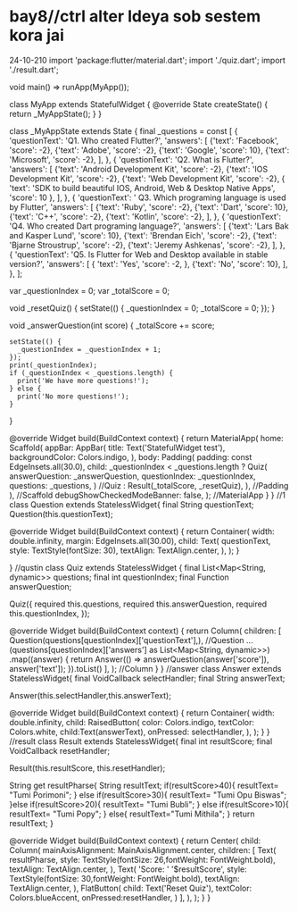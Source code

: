 # bay8//ctrl alter ldeya sob sestem kora jai
24-10-210
import 'package:flutter/material.dart';
import './quiz.dart';
import './result.dart';

void main() => runApp(MyApp());

class MyApp extends StatefulWidget {
  @override
  State<StatefulWidget> createState() {
    return _MyAppState();
  }
}

class _MyAppState extends State<MyApp> {
  final _questions = const [
    {
      'questionText': 'Q1. Who created Flutter?',
      'answers': [
        {'text': 'Facebook', 'score': -2},
        {'text': 'Adobe', 'score': -2},
        {'text': 'Google', 'score': 10},
        {'text': 'Microsoft', 'score': -2},
      ],
    },
    {
      'questionText': 'Q2. What is Flutter?',
      'answers': [
        {'text': 'Android Development Kit', 'score': -2},
        {'text': 'IOS Development Kit', 'score': -2},
        {'text': 'Web Development Kit', 'score': -2},
        {
          'text':
          'SDK to build beautiful IOS, Android, Web & Desktop Native Apps',
          'score': 10
        },
      ],
    },
    {
      'questionText': ' Q3. Which programing language is used by Flutter',
      'answers': [
        {'text': 'Ruby', 'score': -2},
        {'text': 'Dart', 'score': 10},
        {'text': 'C++', 'score': -2},
        {'text': 'Kotlin', 'score': -2},
      ],
    },
    {
      'questionText': 'Q4. Who created Dart programing language?',
      'answers': [
        {'text': 'Lars Bak and Kasper Lund', 'score': 10},
        {'text': 'Brendan Eich', 'score': -2},
        {'text': 'Bjarne Stroustrup', 'score': -2},
        {'text': 'Jeremy Ashkenas', 'score': -2},
      ],
    },
    {
      'questionText':
      'Q5. Is Flutter for Web and Desktop available in stable version?',
      'answers': [
        {
          'text': 'Yes',
          'score': -2,
        },
        {'text': 'No', 'score': 10},
      ],
    },
  ];

  var _questionIndex = 0;
  var _totalScore = 0;

  void _resetQuiz() {
    setState(() {
      _questionIndex = 0;
      _totalScore = 0;
    });
  }

  void _answerQuestion(int score) {
    _totalScore += score;

    setState(() {
      _questionIndex = _questionIndex + 1;
    });
    print(_questionIndex);
    if (_questionIndex < _questions.length) {
      print('We have more questions!');
    } else {
      print('No more questions!');
    }
  }

  @override
  Widget build(BuildContext context) {
    return MaterialApp(
      home: Scaffold(
        appBar: AppBar(
          title: Text('StatefulWidget test'),
          backgroundColor: Colors.indigo,
        ),
        body: Padding(
          padding: const EdgeInsets.all(30.0),
          child: _questionIndex < _questions.length
              ? Quiz(
            answerQuestion: _answerQuestion,
            questionIndex: _questionIndex,
            questions: _questions,
          ) //Quiz
              : Result(_totalScore, _resetQuiz),
        ), //Padding
      ), //Scaffold
      debugShowCheckedModeBanner: false,
    ); //MaterialApp
  }
}
//1
class Question extends StatelessWidget{
  final String questionText;
  Question(this.questionText);

  @override
  Widget build(BuildContext context) {
    return Container(
      width: double.infinity,
      margin: EdgeInsets.all(30.00),
      child: Text(
        questionText,
        style: TextStyle(fontSize: 30),
        textAlign: TextAlign.center,
      ),
    );
  }


}
//qustin
class Quiz extends StatelessWidget {
  final List<Map<String, dynamic>> questions;
  final int questionIndex;
  final Function answerQuestion;

  Quiz({
    required this.questions,
    required this.answerQuestion,
    required this.questionIndex,
  });

  @override
  Widget build(BuildContext context) {
    return Column(
      children: [
        Question(questions[questionIndex]['questionText'],), //Question
        ...(questions[questionIndex]['answers'] as List<Map<String, dynamic>>)
            .map((answer) {
          return Answer(() => answerQuestion(answer['score']), answer['text']);
        }).toList()
      ],
    ); //Column
  }
}
//answer
class Answer extends StatelessWidget{
  final VoidCallback selectHandler;
  final String answerText;

  Answer(this.selectHandler,this.answerText);

  @override
  Widget build(BuildContext context) {
    return Container(
      width: double.infinity,
      child: RaisedButton(
        color: Colors.indigo,
        textColor: Colors.white,
        child:Text(answerText),
        onPressed: selectHandler,
      ),
    );
  }
}
//result
class Result extends StatelessWidget{
  final int resultScore;
  final VoidCallback resetHandler;

  Result(this.resultScore, this.resetHandler);

  String get resultPharse{
    String resultText;
    if(resultScore>40){
      resultText= "Tumi Porimoni";
    } else if(resultScore>30){
      resultText= "Tumi Opu Biswas";
    }else if(resultScore>20){
      resultText= "Tumi Bubli";
    } else if(resultScore>10){
      resultText= "Tumi Popy";
    } else{
      resultText="Tumi Mithila";
    }
    return resultText;
  }




  @override
  Widget build(BuildContext context) {
    return Center(
      child: Column(
        mainAxisAlignment: MainAxisAlignment.center,
        children: <Widget>[
          Text(
            resultPharse,
            style: TextStyle(fontSize: 26,fontWeight: FontWeight.bold),
            textAlign: TextAlign.center,
          ),
          Text(
            'Score: ' '$resultScore',
            style: TextStyle(fontSize: 30,fontWeight: FontWeight.bold),
            textAlign: TextAlign.center,
          ),
          FlatButton(
            child: Text('Reset Quiz'),
            textColor: Colors.blueAccent,
            onPressed:resetHandler,
          )
        ],
      ),
    );
  }
}
